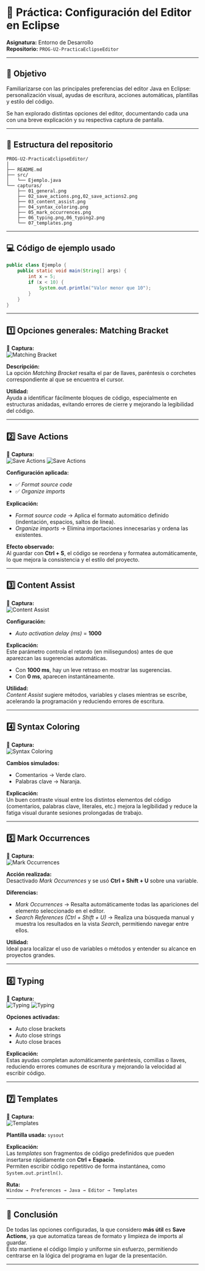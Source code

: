 # 🧩 Práctica: Configuración del Editor en Eclipse
**Asignatura:** Entorno de Desarrollo  
**Repositorio:** `PROG-U2-PracticaEclipseEditor`  

---

## 🎯 Objetivo
Familiarizarse con las principales preferencias del editor Java en Eclipse: personalización visual, ayudas de escritura, acciones automáticas, plantillas y estilo del código.

Se han explorado distintas opciones del editor, documentando cada una con una breve explicación y su respectiva captura de pantalla.

---

## 📁 Estructura del repositorio

```
PROG-U2-PracticaEclipseEditor/
│
├── README.md
├── src/
│   └── Ejemplo.java
└── capturas/
    ├── 01_general.png
    ├── 02_save_actions.png,02_save_actions2.png
    ├── 03_content_assist.png
    ├── 04_syntax_coloring.png
    ├── 05_mark_occurrences.png
    ├── 06_typing.png,06_typing2.png
    └── 07_templates.png
```

---

## 💻 Código de ejemplo usado

```java
public class Ejemplo {
    public static void main(String[] args) {
        int x = 5;
        if (x < 10) {
            System.out.println("Valor menor que 10");
        }
    }
}
```

---

## 1️⃣ Opciones generales: **Matching Bracket**

📸 **Captura:**  
![Matching Bracket](Capturas/01_general.png)

**Descripción:**  
La opción *Matching Bracket* resalta el par de llaves, paréntesis o corchetes correspondiente al que se encuentra el cursor.  

**Utilidad:**  
Ayuda a identificar fácilmente bloques de código, especialmente en estructuras anidadas, evitando errores de cierre y mejorando la legibilidad del código.

---

## 2️⃣ Save Actions

📸 **Captura:**  
![Save Actions](Capturas/02_save_actions.png) ![Save Actions](Capturas/02_save_actions2.png)

**Configuración aplicada:**  
- ✅ *Format source code*  
- ✅ *Organize imports*

**Explicación:**  
- *Format source code* → Aplica el formato automático definido (indentación, espacios, saltos de línea).  
- *Organize imports* → Elimina importaciones innecesarias y ordena las existentes.

**Efecto observado:**  
Al guardar con **Ctrl + S**, el código se reordena y formatea automáticamente, lo que mejora la consistencia y el estilo del proyecto.

---

## 3️⃣ Content Assist

📸 **Captura:**  
![Content Assist](Capturas/03_content_assist.png)

**Configuración:**  
- *Auto activation delay (ms)* = **1000**

**Explicación:**  
Este parámetro controla el retardo (en milisegundos) antes de que aparezcan las sugerencias automáticas.  
- Con **1000 ms**, hay un leve retraso en mostrar las sugerencias.  
- Con **0 ms**, aparecen instantáneamente.  

**Utilidad:**  
*Content Assist* sugiere métodos, variables y clases mientras se escribe, acelerando la programación y reduciendo errores de escritura.

---

## 4️⃣ Syntax Coloring

📸 **Captura:**  
![Syntax Coloring](Capturas/04_syntax_coloring.png)

**Cambios simulados:**  
- Comentarios → Verde claro.  
- Palabras clave → Naranja.  

**Explicación:**  
Un buen contraste visual entre los distintos elementos del código (comentarios, palabras clave, literales, etc.) mejora la legibilidad y reduce la fatiga visual durante sesiones prolongadas de trabajo.

---

## 5️⃣ Mark Occurrences

📸 **Captura:**  
![Mark Occurrences](Capturas/05_mark_occurrences.png)

**Acción realizada:**  
Desactivado *Mark Occurrences* y se usó **Ctrl + Shift + U** sobre una variable.

**Diferencias:**  
- *Mark Occurrences* → Resalta automáticamente todas las apariciones del elemento seleccionado en el editor.  
- *Search References (Ctrl + Shift + U)* → Realiza una búsqueda manual y muestra los resultados en la vista *Search*, permitiendo navegar entre ellos.

**Utilidad:**  
Ideal para localizar el uso de variables o métodos y entender su alcance en proyectos grandes.

---

## 6️⃣ Typing

📸 **Captura:**  
![Typing](Capturas/06_typing.png) ![Typing](Capturas/06_typing2.png)

**Opciones activadas:**  
- Auto close brackets  
- Auto close strings  
- Auto close braces  

**Explicación:**  
Estas ayudas completan automáticamente paréntesis, comillas o llaves, reduciendo errores comunes de escritura y mejorando la velocidad al escribir código.

---

## 7️⃣ Templates

📸 **Captura:**  
![Templates](Capturas/07_templates.png)

**Plantilla usada:** `sysout`

**Explicación:**  
Las *templates* son fragmentos de código predefinidos que pueden insertarse rápidamente con **Ctrl + Espacio**.  
Permiten escribir código repetitivo de forma instantánea, como `System.out.println()`.  

**Ruta:**  
`Window → Preferences → Java → Editor → Templates`

---

## 🧠 Conclusión

De todas las opciones configuradas, la que considero **más útil** es **Save Actions**, ya que automatiza tareas de formato y limpieza de imports al guardar.  
Esto mantiene el código limpio y uniforme sin esfuerzo, permitiendo centrarse en la lógica del programa en lugar de la presentación.

---

